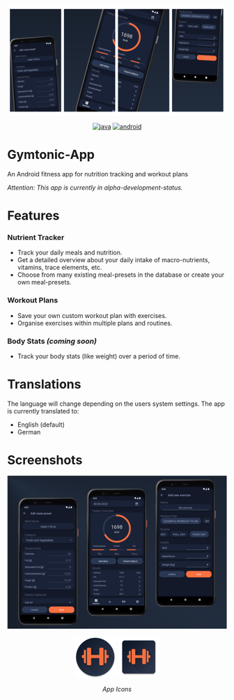 ![](resources/mockup_frames.png)

<p align="center">
    <!-- Java -->
    <a href="https://www.java.com" target="_blank" rel="noreferrer"> <img src="https://img.shields.io/badge/Made%20with-Java-ED8B00?style=for-the-badge&logo=java&logoColor=white" alt="java"/></a>
    <!-- Android -->
    <a href="https://www.android.com/" target="blank"><img src="https://img.shields.io/badge/Made%20for-android-3DDC84?style=for-the-badge&logo=android&logoColor=white" alt="android"/></a>
</p>

# Gymtonic-App

An Android fitness app for nutrition tracking and workout plans

*Attention: This app is currently in alpha-development-status.*

# Features

### Nutrient Tracker
- Track your daily meals and nutrition.
- Get a detailed overview about your daily intake of macro-nutrients, vitamins, trace elements, etc.
- Choose from many existing meal-presets in the database or create your own meal-presets.

### Workout Plans
- Save your own custom workout plan with exercises.
- Organise exercises within multiple plans and routines.

### Body Stats *(coming soon)*
- Track your body stats (like weight) over a period of time.

# Translations

 The language will change depending on the users system settings. The app is currently translated to:
 - English (default)
 - German

# Screenshots

![app showcase](resources/showcase.png)

<!-- Icons -->
<p align="center">
    <p align="center">
        <img src="app/src/main/res/mipmap-xhdpi/ic_launcher_round.png" alt="icon"/>
        <img src="app/src/main/res/mipmap-xhdpi/ic_launcher.png" alt="icon"/>
    </p>
    <p align="center">
    <i>App Icons</i>
    </p>
</p>
